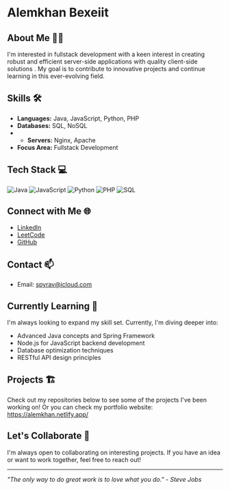 # Alemkhan Bexeiit

## About Me 👨‍💻
I'm interested in fullstack development with a keen interest in creating robust and efficient server-side applications with quality client-side solutions . My goal is to contribute to innovative projects and continue learning in this ever-evolving field.

## Skills 🛠️
- **Languages:** Java, JavaScript, Python, PHP
- **Databases:** SQL, NoSQL
- - **Servers:** Nginx, Apache
- **Focus Area:** Fullstack Development

## Tech Stack 💻
![Java](https://img.shields.io/badge/-Java-007396?style=flat-square&logo=java)
![JavaScript](https://img.shields.io/badge/-JavaScript-F7DF1E?style=flat-square&logo=javascript&logoColor=black)
![Python](https://img.shields.io/badge/-Python-3776AB?style=flat-square&logo=python&logoColor=white)
![PHP](https://img.shields.io/badge/-PHP-777BB4?style=flat-square&logo=php&logoColor=white)
![SQL](https://img.shields.io/badge/-SQL-4479A1?style=flat-square&logo=mysql&logoColor=white)

## Connect with Me 🌐
- [LinkedIn](https://www.linkedin.com/in/bexeiit)
- [LeetCode](https://leetcode.com/u/spyravv/)
- [GitHub](https://github.com/AlemkhanIT)

## Contact 📫
- Email: spyrav@icloud.com

## Currently Learning 🚀
I'm always looking to expand my skill set. Currently, I'm diving deeper into:
- Advanced Java concepts and Spring Framework
- Node.js for JavaScript backend development
- Database optimization techniques
- RESTful API design principles

## Projects 🏗️
Check out my repositories below to see some of the projects I've been working on!
Or you can check my portfolio website: https://alemkhan.netlify.app/

## Let's Collaborate 🤝
I'm always open to collaborating on interesting projects. 
If you have an idea or want to work together, feel free to reach out!

---

*"The only way to do great work is to love what you do." - Steve Jobs*

